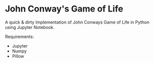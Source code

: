 # John Conway's Game of Life 

A quick & dirty Implementation of John Conways Game of Life in Python using Jupyter Notebook. 


Requirements:
- Jupyter 
- Numpy 
- Pillow

